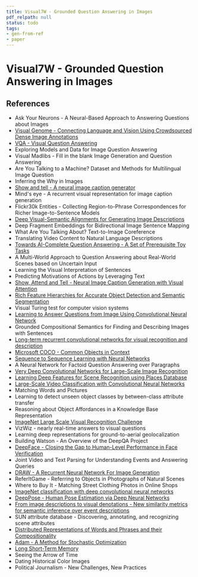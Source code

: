 ```yaml
---
title: Visual7W - Grounded Question Answering in Images
pdf_relpath: null
status: todo
tags:
- gen-from-ref
- paper
---
```


# Visual7W - Grounded Question Answering in Images

## References

- Ask Your Neurons - A Neural-Based Approach to Answering Questions about Images
- [Visual Genome - Connecting Language and Vision Using Crowdsourced Dense Image Annotations](./visual-genome-connecting-language-and-vision-using-crowdsourced-dense-image-annotations.md)
- [VQA - Visual Question Answering](./vqa-visual-question-answering.md)
- Exploring Models and Data for Image Question Answering
- Visual Madlibs - Fill in the blank Image Generation and Question Answering
- Are You Talking to a Machine? Dataset and Methods for Multilingual Image Question
- Inferring the Why in Images
- [Show and tell - A neural image caption generator](./show-and-tell-a-neural-image-caption-generator.md)
- Mind's eye - A recurrent visual representation for image caption generation
- Flickr30k Entities - Collecting Region-to-Phrase Correspondences for Richer Image-to-Sentence Models
- [Deep Visual-Semantic Alignments for Generating Image Descriptions](./deep-visual-semantic-alignments-for-generating-image-descriptions.md)
- Deep Fragment Embeddings for Bidirectional Image Sentence Mapping
- What Are You Talking About? Text-to-Image Coreference
- Translating Video Content to Natural Language Descriptions
- [Towards AI-Complete Question Answering - A Set of Prerequisite Toy Tasks](./towards-ai-complete-question-answering-a-set-of-prerequisite-toy-tasks.md)
- A Multi-World Approach to Question Answering about Real-World Scenes based on Uncertain Input
- Learning the Visual Interpretation of Sentences
- Predicting Motivations of Actions by Leveraging Text
- [Show, Attend and Tell - Neural Image Caption Generation with Visual Attention](./show-attend-and-tell-neural-image-caption-generation-with-visual-attention.md)
- [Rich Feature Hierarchies for Accurate Object Detection and Semantic Segmentation](./rich-feature-hierarchies-for-accurate-object-detection-and-semantic-segmentation.md)
- Visual Turing test for computer vision systems
- [Learning to Answer Questions from Image Using Convolutional Neural Network](./learning-to-answer-questions-from-image-using-convolutional-neural-network.md)
- Grounded Compositional Semantics for Finding and Describing Images with Sentences
- [Long-term recurrent convolutional networks for visual recognition and description](./long-term-recurrent-convolutional-networks-for-visual-recognition-and-description.md)
- [Microsoft COCO - Common Objects in Context](./microsoft-coco-common-objects-in-context.md)
- [Sequence to Sequence Learning with Neural Networks](./sequence-to-sequence-learning-with-neural-networks.md)
- A Neural Network for Factoid Question Answering over Paragraphs
- [Very Deep Convolutional Networks for Large-Scale Image Recognition](./very-deep-convolutional-networks-for-large-scale-image-recognition.md)
- [Learning Deep Features for Scene Recognition using Places Database](./learning-deep-features-for-scene-recognition-using-places-database.md)
- [Large-Scale Video Classification with Convolutional Neural Networks](./large-scale-video-classification-with-convolutional-neural-networks.md)
- Matching Words and Pictures
- Learning to detect unseen object classes by between-class attribute transfer
- Reasoning about Object Affordances in a Knowledge Base Representation
- [ImageNet Large Scale Visual Recognition Challenge](./imagenet-large-scale-visual-recognition-challenge.md)
- VizWiz - nearly real-time answers to visual questions
- Learning deep representations for ground-to-aerial geolocalization
- Building Watson - An Overview of the DeepQA Project
- [DeepFace - Closing the Gap to Human-Level Performance in Face Verification](./deepface-closing-the-gap-to-human-level-performance-in-face-verification.md)
- Joint Video and Text Parsing for Understanding Events and Answering Queries
- [DRAW - A Recurrent Neural Network For Image Generation](./draw-a-recurrent-neural-network-for-image-generation.md)
- ReferItGame - Referring to Objects in Photographs of Natural Scenes
- Where to Buy It - Matching Street Clothing Photos in Online Shops
- [ImageNet classification with deep convolutional neural networks](./imagenet-classification-with-deep-convolutional-neural-networks.md)
- [DeepPose - Human Pose Estimation via Deep Neural Networks](./deeppose-human-pose-estimation-via-deep-neural-networks.md)
- [From image descriptions to visual denotations - New similarity metrics for semantic inference over event descriptions](./from-image-descriptions-to-visual-denotations-new-similarity-metrics-for-semantic-inference-over-event-descriptions.md)
- SUN attribute database - Discovering, annotating, and recognizing scene attributes
- [Distributed Representations of Words and Phrases and their Compositionality](./distributed-representations-of-words-and-phrases-and-their-compositionality.md)
- [Adam - A Method for Stochastic Optimization](./adam-a-method-for-stochastic-optimization.md)
- [Long Short-Term Memory](./long-short-term-memory.md)
- Seeing the Arrow of Time
- Dating Historical Color Images
- Political Journalism - New Challenges, New Practices
